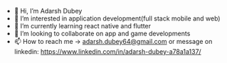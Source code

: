 - 👋 Hi, I’m Adarsh Dubey
- 👀 I’m interested in application development(full stack mobile and web)
- 🌱 I’m currently learning react native and flutter
- 💞️ I’m looking to collaborate on app and game developments
- 📫 How to reach me -> adarsh.dubey64@gmail.com or message on linkedin: https://www.linkedin.com/in/adarsh-dubey-a78a1a137/

<!---
Casperrules/Casperrules is a ✨ special ✨ repository because its `README.md` (this file) appears on your GitHub profile.
You can click the Preview link to take a look at your changes.
--->
